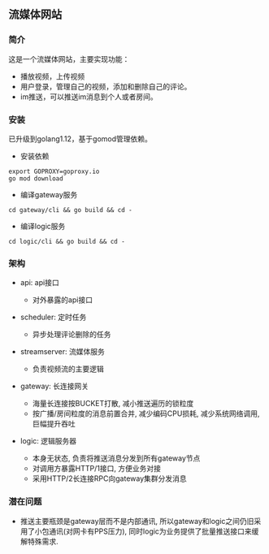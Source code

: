 ## 流媒体网站

### 简介

这是一个流媒体网站，主要实现功能：
- 播放视频，上传视频
- 用户登录，管理自己的视频，添加和删除自己的评论。
- im推送，可以推送im消息到个人或者房间。

### 安装

已升级到golang1.12，基于gomod管理依赖。

* 安装依赖

```
export GOPROXY=goproxy.io
go mod download
```

* 编译gateway服务

```
cd gateway/cli && go build && cd -
```

* 编译logic服务

```
cd logic/cli && go build && cd -
```

### 架构

* api: api接口
    * 对外暴露的api接口

* scheduler: 定时任务
    * 异步处理评论删除的任务
   
* streamserver: 流媒体服务
    * 负责视频流的主要逻辑

* gateway: 长连接网关
    * 海量长连接按BUCKET打散, 减小推送遍历的锁粒度
    * 按广播/房间粒度的消息前置合并, 减少编码CPU损耗, 减少系统网络调用, 巨幅提升吞吐

* logic: 逻辑服务器
    * 本身无状态, 负责将推送消息分发到所有gateway节点
    * 对调用方暴露HTTP/1接口, 方便业务对接
    * 采用HTTP/2长连接RPC向gateway集群分发消息

### 潜在问题

* 推送主要瓶颈是gateway层而不是内部通讯, 所以gateway和logic之间仍旧采用了小包通讯(对网卡有PPS压力), 同时logic为业务提供了批量推送接口来缓解特殊需求.
